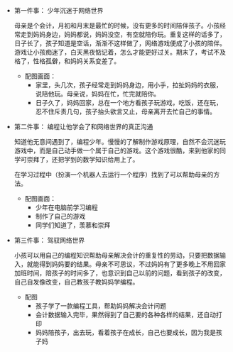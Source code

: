 - 第一件事： 少年沉迷于网络世界

	母亲是个会计，月初和月末是最忙的时候，没有更多的时间陪伴孩子。小孩经常走到妈妈身边，妈妈都说，妈妈没空，有空就陪你玩。重复这样的话多了，日子长了，孩子知道是空话，渐渐不这样做了，网络游戏便成了小孩的陪伴。游戏让小孩痴迷了，白天黑夜惦记着，怎么才能更好过关。期末了，考试不及格了，性格孤僻，和妈妈关系变差了。
	- 配图画面：
		- 家里，头几次，孩子经常走到妈妈身边，用小手，拉扯妈妈的衣服，说陪他玩。母亲说，妈妈在忙，忙完就陪你。
		- 日子久了，妈妈回家，总在一个地方看孩子玩游戏，吃饭，还在玩，忍不住斥责几句，孩子抬头欲言又止，母亲离开去忙自己的事情。



- 第二件事： 编程让他学会了和网络世界的真正沟通  

	知道他无意间遇到了，编程少年。慢慢的了解制作游戏原理，自然不会沉迷玩游戏中，而是自己动手做一个属于自己的游戏。这个游戏很酷，来到他家的同学可崇拜了，还把学到的数学知识给用上了。
 
	在学习过程中（扮演一个机器人去运行一个程序）找到了可以帮助母亲的方法。
	- 配图画面：
		- 少年在电脑前学习编程
		- 制作了自己的游戏
		- 同学们知道了，羡慕和崇拜


- 第三件事： 驾驭网络世界    

	小孩可以用自己的编程知识帮助母亲解决会计的重复性的劳动，只要把数据输入，就能得到妈妈要的结果。母亲不可思议，不过妈妈有了更多晚上不用回家加班时间，陪孩子的时间多了，也意识到自己以前的问题，看到孩子的改变，自己自发像改变，自己教孩子教妈妈学编程。
	
	- 配图
		- 孩子学了一款编程工具，帮助妈妈解决会计问题
		- 会计数据输入完毕，果然得到了自己要的各种各样的结果，还自动打印
		- 妈妈陪孩子，出去玩，看着孩子在成长，自己也要成长，因为我是孩子妈




